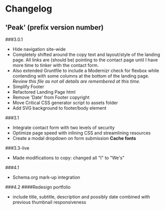 # Changelog

## 'Peak' (prefix version number)

###3.0.1
- Hide navigation site-wide
- Completely shifted around the copy text and layout/style of the landing page. All links are (should be) pointing to the contact page until I have more time to tinker with the contact form.
-	Also extended Gruntfile to include a Modernizr check for flexbox while contending with some columns at the bottom of the landing page. *Review this file as not all details are remembered at this time.*
- Simplify Footer
- Refactored Landing Page html
- Remove 'Date' from Footer copyright
- Move Critical CSS generator script to assets folder
- Add SVG background to footer/body element

###3.1
- Integrate contact form with two levels of security
- Optimize page speed with inlining CSS and streamlining resources
- Create a modal dropdown on form submission
**Cache fonts**

###3.3-live
- Made modifications to copy: changed all "I" to "We's"

###4.1
- Schema.org mark-up integration

###4.2
####Redesign portfolio
- include title, subtitle, description and possibly date combined with previous thumbnail responsiveness
